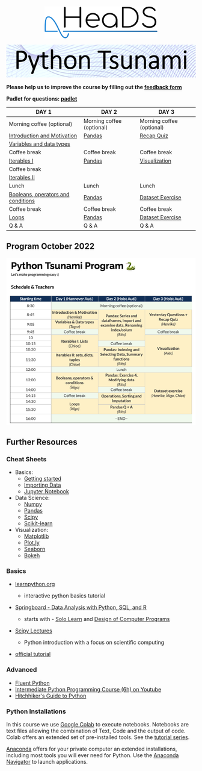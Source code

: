 <p align="center">
  <img src="figures/HeaDS_logo_large_withTitle.png" width="300">
</p>
<p align="center">
  <img src="figures/tsunami_logo.PNG" width="600">

__Please help us to improve the course by filling out the [feedback form](https://forms.office.com/r/51vY1sVpDE)__  

__Padlet for questions: [padlet](https://ucph.padlet.org/henrikezschach1/7f65ytua2sv0qt9g)__  
  
  
| DAY 1                                                | DAY 2                                                | DAY 3                                 |
|------------------------------------------------------|------------------------------------------------------|---------------------------------------|
| Morning coffee (optional)                             | Morning coffee (optional)                           | Morning coffee (optional)             |
| [Introduction and Motivation](Introduction_and_tools) | [Pandas](Pandas)                                    | [Recap Quiz](Recap)                   |
| [Variables and data types](Variables_data_types)     |                                                      |                                       |
| Coffee break                                         | Coffee break                                         | Coffee break                          |
| [Iterables I](Iterables)                             | [Pandas](Pandas)                                     | [Visualization](Visualizations)       |
| Coffee break                                         |                                                      |                                       |
| [Iterables II](Iterables)                            |                                                      |                                       |
| Lunch                                                | Lunch                                                | Lunch                                 |
| [Booleans, operators and conditions](Conditionals)   | [Pandas](Pandas)                                     | [Dataset Exercise](Exercise)          |
| Coffee break                                         | Coffee break                                         | Coffee break                          |
| [Loops](Loops)                                       | [Pandas](Pandas)                                     | [Dataset Exercise](Exercise)          |
| Q & A                                                | Q & A                                                | Q & A                                 |

## Program October 2022
![image](https://github.com/Center-for-Health-Data-Science/PythonTsunami/blob/oct_2022_3days/figures/program_march2023.png)


## Further Resources

### Cheat Sheets
- Basics:
  - [Getting started](cheat_sheets/cheat_sheet_day0.pdf)
  - [Importing Data](cheat_sheets/Importing_Data_Cheat_sheet.pdf)
  - [Jupyter Notebook](cheat_sheets/Jupyter_Notebook_Cheat_Sheet.pdf)
- Data Science:
  - [Numpy](cheat_sheets/Numpy_Python_Cheat_Sheet.pdf)
  - [Pandas](cheat_sheets/Pandas_Cheat_Sheet.pdf)
  - [Scipy](cheat_sheets/Scipy-LinearAlgebra_Cheat_Sheet.pdf)
  - [Scikit-learn](cheat_sheets/Scikit-learn_Cheat_Sheet.pdf)
- Visualization:
  - [Matplotlib](cheat_sheets/Python_Matplotlib_Cheat_Sheet.pdf)
  - [Plot.ly](cheat_sheets/Plotly_Cheat_Sheet.pdf)
  - [Seaborn](cheat_sheets/Seaborn_Cheat_Sheet.pdf)
  - [Bokeh](cheat_sheets/Bokeh_Cheat_Sheet.pdf)

### Basics
- [learnpython.org](https://www.learnpython.org/)
  - interactive python basics tutorial

- [Springboard - Data Analysis with Python, SQL, and R](https://www.springboard.com/learning-paths/data-analysis/learn/)
  - starts with - [Solo Learn](https://www.sololearn.com/Course/Python/) and [Design of Computer Programs](https://www.udacity.com/course/design-of-computer-programs--cs212)
- [Scipy Lectures](https://scipy-lectures.org/index.html)
    - Python introduction with a focus on scientific computing
- [official tutorial](https://docs.python.org/3/tutorial/)

### Advanced
- [Fluent Python](https://www.oreilly.com/library/view/fluent-python-2nd/9781492056348/)
- [Intermediate Python Programming Course (6h)  on Youtube](https://www.youtube.com/watch?v=HGOBQPFzWKo)
- [Hitchhiker's Guide to Python](https://docs.python-guide.org/)


### Python Installations

In this course we use [Google Colab](https://colab.research.google.com/) to execute notebooks. Notebooks are text files allowing
the combination of Text, Code and the output of code. Colab offers an extended set of
pre-installed tools. See the [tutorial series](https://www.youtube.com/playlist?list=PLQY2H8rRoyvyK5aEDAI3wUUqC_F0oEroL).

[Anaconda](https://www.anaconda.com/products/individual) offers for your private computer
an extended installations, including most tools you will ever need for Python.
Use the [Anaconda Navigator](https://docs.anaconda.com/anaconda/navigator/) to launch applications.
